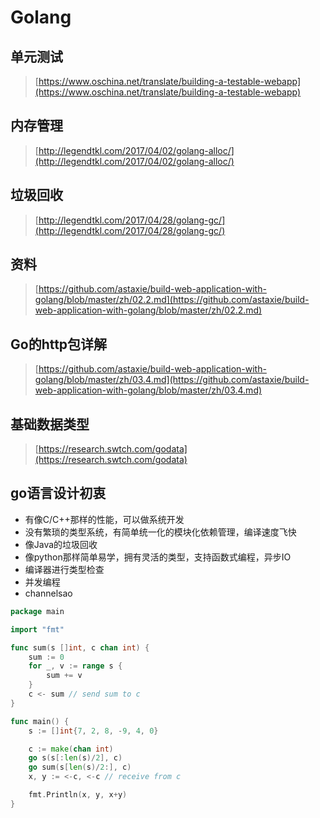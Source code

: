 # Golang

## 单元测试

> [https://www.oschina.net/translate/building-a-testable-webapp](https://www.oschina.net/translate/building-a-testable-webapp)

## 内存管理

> [http://legendtkl.com/2017/04/02/golang-alloc/](http://legendtkl.com/2017/04/02/golang-alloc/)

## 垃圾回收

> [http://legendtkl.com/2017/04/28/golang-gc/](http://legendtkl.com/2017/04/28/golang-gc/)

## 资料

> [https://github.com/astaxie/build-web-application-with-golang/blob/master/zh/02.2.md](https://github.com/astaxie/build-web-application-with-golang/blob/master/zh/02.2.md)

## Go的http包详解

> [https://github.com/astaxie/build-web-application-with-golang/blob/master/zh/03.4.md](https://github.com/astaxie/build-web-application-with-golang/blob/master/zh/03.4.md)

## 基础数据类型

> [https://research.swtch.com/godata](https://research.swtch.com/godata)

## go语言设计初衷

* 有像C/C++那样的性能，可以做系统开发
* 没有繁琐的类型系统，有简单统一化的模块化依赖管理，编译速度飞快
* 像Java的垃圾回收
* 像python那样简单易学，拥有灵活的类型，支持函数式编程，异步IO
* 编译器进行类型检查
* 并发编程
* channelsao

```go
package main

import "fmt"

func sum(s []int, c chan int) {
    sum := 0
    for _, v := range s {
        sum += v
    }
    c <- sum // send sum to c
}

func main() {
    s := []int{7, 2, 8, -9, 4, 0}

    c := make(chan int)
    go s(s[:len(s)/2], c)
    go sum(s[len(s)/2:], c)
    x, y := <-c, <-c // receive from c

    fmt.Println(x, y, x+y)
}
```

